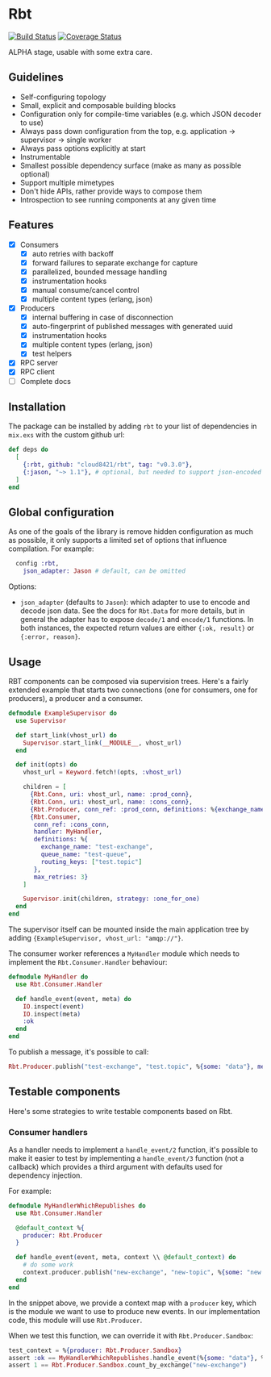 # Rbt

[![Build Status](https://travis-ci.org/cloud8421/rbt.svg?branch=master)](https://travis-ci.org/cloud8421/rbt)
[![Coverage Status](https://coveralls.io/repos/github/cloud8421/rbt/badge.svg?branch=master)](https://coveralls.io/github/cloud8421/rbt?branch=master)

ALPHA stage, usable with some extra care.

## Guidelines

- Self-configuring topology
- Small, explicit and composable building blocks
- Configuration only for compile-time variables (e.g. which JSON decoder to use)
- Always pass down configuration from the top, e.g. application -> supervisor -> single worker
- Always pass options explicitly at start
- Instrumentable
- Smallest possible dependency surface (make as many as possible optional)
- Support multiple mimetypes
- Don't hide APIs, rather provide ways to compose them
- Introspection to see running components at any given time

## Features

- [x] Consumers
  - [x] auto retries with backoff
  - [x] forward failures to separate exchange for capture
  - [x] parallelized, bounded message handling
  - [x] instrumentation hooks
  - [x] manual consume/cancel control
  - [x] multiple content types (erlang, json)
- [x] Producers
  - [x] internal buffering in case of disconnection
  - [x] auto-fingerprint of published messages with generated uuid
  - [x] instrumentation hooks
  - [x] multiple content types (erlang, json)
  - [x] test helpers
- [x] RPC server
- [x] RPC client
- [ ] Complete docs

## Installation

The package can be installed by adding `rbt` to your list of dependencies in `mix.exs` with the custom github url:

```elixir
def deps do
  [
    {:rbt, github: "cloud8421/rbt", tag: "v0.3.0"},
    {:jason, "~> 1.1"}, # optional, but needed to support json-encoded messages
  ]
end
```

## Global configuration

As one of the goals of the library is remove hidden configuration as much as possible, it only supports a limited set of options that
influence compilation. For example:

```elixir
  config :rbt,
    json_adapter: Jason # default, can be omitted
```

Options:
  - `json_adapter` (defaults to `Jason`): which adapter to use to encode and decode json data. See the docs for `Rbt.Data` for more details,
  but in general the adapter has to expose `decode/1` and `encode/1` functions. In both instances, the expected return values are either `{:ok, result}` or `{:error, reason}`. 

## Usage

RBT components can be composed via supervision trees. Here's a fairly extended example that starts two connections (one for consumers, one for producers), a producer and a consumer.

```elixir
defmodule ExampleSupervisor do
  use Supervisor

  def start_link(vhost_url) do
    Supervisor.start_link(__MODULE__, vhost_url)
  end

  def init(opts) do
    vhost_url = Keyword.fetch!(opts, :vhost_url)

    children = [
      {Rbt.Conn, uri: vhost_url, name: :prod_conn},
      {Rbt.Conn, uri: vhost_url, name: :cons_conn},
      {Rbt.Producer, conn_ref: :prod_conn, definitions: %{exchange_name: "test-exchange"}},
      {Rbt.Consumer,
       conn_ref: :cons_conn,
       handler: MyHandler,
       definitions: %{
         exchange_name: "test-exchange",
         queue_name: "test-queue",
         routing_keys: ["test.topic"]
       },
       max_retries: 3}
    ]

    Supervisor.init(children, strategy: :one_for_one)
  end
end
```

The supervisor itself can be mounted inside the main application tree by adding `{ExampleSupervisor, vhost_url: "amqp://"}`.

The consumer worker references a `MyHandler` module which needs to implement the `Rbt.Consumer.Handler` behaviour:

```elixir
defmodule MyHandler do
  use Rbt.Consumer.Handler

  def handle_event(event, meta) do
    IO.inspect(event)
    IO.inspect(meta)
    :ok
  end
end
```

To publish a message, it's possible to call:

```elixir
Rbt.Producer.publish("test-exchange", "test.topic", %{some: "data"}, message_id: "my-client-id")
```

## Testable components

Here's some strategies to write testable components based on Rbt.

### Consumer handlers

As a handler needs to implement a `handle_event/2` function, it's possible to make it easier to test by implementing a `handle_event/3` function (not a callback) which provides a third argument with defaults used for dependency injection.

For example:

```elixir
defmodule MyHandlerWhichRepublishes do
  use Rbt.Consumer.Handler

  @default_context %{
    producer: Rbt.Producer
  }

  def handle_event(event, meta, context \\ @default_context) do
    # do some work
    context.producer.publish("new-exchange", "new-topic", %{some: "new data"})
  end
end
```

In the snippet above, we provide a context map with a `producer` key, which is the module we want to use to produce new events. In our implementation
code, this module will use `Rbt.Producer`.

When we test this function, we can override it with `Rbt.Producer.Sandbox`:

```elixir
test_context = %{producer: Rbt.Producer.Sandbox}
assert :ok == MyHandlerWhichRepublishes.handle_event(%{some: "data"}, %{}, test_context)
assert 1 == Rbt.Producer.Sandbox.count_by_exchange("new-exchange")
```
